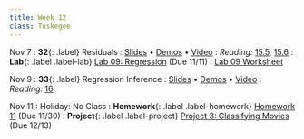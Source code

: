 ```yaml
---
title: Week 12
class: Tuskegee
---
```

Nov 7
: **32**{: .label} Residuals
  : [Slides](https://docs.google.com/presentation/d/1laY9G1eEuHPpRmCaJvJ17X0iDVFpgEJCvRQVX7PasQk/edit?usp=sharing) &#8226; [Demos](https://tuskegee.cloudbank.2i2c.cloud/hub/user-redirect/git-pull?repo=https%3A%2F%2Fgithub.com%2Fdata-8%2Fmaterials-fa22&urlpath=tree%2Fmaterials-fa22%2Flec%2Flec32.ipynb&branch=main) &#8226; [Video](https://youtu.be/mEH7FCvHBHo)
: *Reading:* [15.5](https://inferentialthinking.com/chapters/15/5/Visual_Diagnostics.html), [15.6](https://inferentialthinking.com/chapters/15/6/Numerical_Diagnostics.html)
: **Lab**{: .label .label-lab} [Lab 09: Regression](https://tuskegee.cloudbank.2i2c.cloud/hub/user-redirect/git-pull?repo=https%3A%2F%2Fgithub.com%2Fdata-8%2Fmaterials-fa22&urlpath=tree%2Fmaterials-fa22%2Fmaterials%2Ffa22%2Flab%2Flab09%2Flab09.ipynb&branch=main) (Due 11/11)
  : [Lab 09 Worksheet](https://drive.google.com/file/d/1bmVcXVBnSgfBLm1RGi5AWPZtOtizMTzq/view?usp=sharing)

Nov 9
: **33**{: .label} Regression Inference
  : [Slides](https://docs.google.com/presentation/d/1Tlfu9jM08dvelNVLy4xTJVtBK5EGF-sTHiTn82avntA/edit?usp=sharing) &#8226; [Demos](https://tuskegee.cloudbank.2i2c.cloud/hub/user-redirect/git-pull?repo=https%3A%2F%2Fgithub.com%2Fdata-8%2Fmaterials-fa22&urlpath=tree%2Fmaterials-fa22%2Flec%2Flec33.ipynb&branch=main) &#8226; [Video](https://youtu.be/h-mNdNwO1tU)
: *Reading:* [16](https://inferentialthinking.com/chapters/16/Inference_for_Regression.html)

Nov 11
: Holiday: No Class
: **Homework**{: .label .label-homework} [Homework 11](https://tuskegee.cloudbank.2i2c.cloud/hub/user-redirect/git-pull?repo=https%3A%2F%2Fgithub.com%2Fdata-8%2Fmaterials-fa22&urlpath=tree%2Fmaterials-fa22%2Fmaterials%2Ffa22%2Fhw%2Fhw11%2Fhw11.ipynb&branch=main) (Due 11/30)
: **Project**{: .label .label-project} [Project 3: Classifying Movies](https://tuskegee.cloudbank.2i2c.cloud/hub/user-redirect/git-pull?repo=https%3A%2F%2Fgithub.com%2Fdata-8%2Fmaterials-fa22&urlpath=tree%2Fmaterials-fa22%2Fmaterials%2Ffa22%2Fproject%2Fproject3%2Fproject3.ipynb&branch=main) (Due 12/13)
